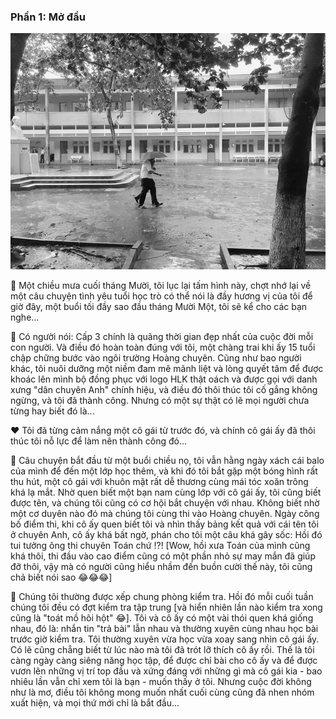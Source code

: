 ### Phần 1: Mở đầu

![HLK_MyYouth](../img/HLK1.jpg)

📆 Một chiều mưa cuối tháng Mười, tôi lục lại tấm hình này, chợt nhớ lại về một câu chuyện tình yêu tuổi học trò có thể nói là đầy hương vị của tôi để giờ đây, một buổi tối đầy sao đầu tháng Mười Một, tôi sẽ kể cho các bạn nghe...

🍃 Có người nói: Cấp 3 chính là quãng thời gian đẹp nhất của cuộc đời mỗi con người. Và điều đó hoàn toàn đúng với tôi, một chàng trai khi ấy 15 tuổi chập chững bước vào ngôi trường Hoàng chuyên. Cũng như bao người khác, tôi nuôi dưỡng một niềm đam mê mãnh liệt và lòng quyết tâm để được khoác lên mình bộ đồng phục với logo HLK thật oách và được gọi với danh xưng "dân chuyên Anh" chính hiệu, và điều đó thôi thúc tôi cố gắng không ngừng, và tôi đã thành công. Nhưng có một sự thật có lẽ mọi người chưa từng hay biết đó là...

❤️ Tôi đã từng cảm nắng một cô gái từ trước đó, và chính cô gái ấy đã thôi thúc tôi nỗ lực để làm nên thành công đó...

📝 Câu chuyện bắt đầu từ một buổi chiều nọ, tôi vẫn hằng ngày xách cái balo của mình để đến một lớp học thêm, và khi đó tôi bắt gặp một bóng hình rất thu hút, một cô gái với khuôn mặt rất dễ thương cùng mái tóc xoăn trông khá lạ mắt. Nhờ quen biết một bạn nam cùng lớp với cô gái ấy, tôi cũng biết được tên, và chúng tôi cũng có cơ hội bắt chuyện với nhau. Không biết nhờ một cơ duyên nào đó mà chúng tôi cùng thi vào Hoàng chuyên. Ngày công bố điểm thi, khi cô ấy quen biết tôi và nhìn thấy bảng kết quả với cái tên tôi ở chuyên Anh, cô ấy khá bất ngờ, phán cho tôi một câu khá gây sốc: Hồi đó tui tưởng ông thi chuyên Toán chứ !?! [Wow, hồi xưa Toán của mình cũng khá thôi, thi đầu vào cao điểm cũng có một phần nhỏ sự may mắn đã giúp đỡ thôi, vậy mà có người cũng hiểu nhầm đến buồn cười thế này, tôi cũng chả biết nói sao 😂😂😂]

🏫 Chúng tôi thường được xếp chung phòng kiểm tra. Hồi đó mỗi cuối tuần chúng tôi đều có đợt kiểm tra tập trung [và hiển nhiên lần nào kiểm tra xong cũng là "toát mồ hôi hột" 😂]. Tôi và cô ấy có một vài thói quen khá giống nhau, đó là: nhắn tin "trả bài" lẫn nhau và thường xuyên cùng nhau học bài trước giờ kiểm tra. Tôi thường xuyên vừa học vừa xoay sang nhìn cô gái ấy. Có lẽ cũng chẳng biết từ lúc nào mà tôi đã trót lỡ thích cô ấy rồi. Thế là tôi càng ngày càng siêng năng học tập, để được chỉ bài cho cô ấy và để được vươn lên những vị trí top đầu và xứng đáng với những gì mà cô gái kia - bao nhiêu lần vẫn chỉ xem tôi là bạn - muốn thấy ở tôi. Nhưng cuộc đời không như là mơ, điều tôi không mong muốn nhất cuối cùng cũng đã nhen nhóm xuất hiện, và mọi thứ mới chỉ là bắt đầu...
